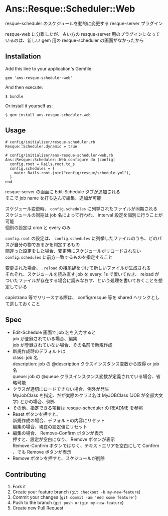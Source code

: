 # Ans::Resque::Scheduler::Web

resque-scheduler のスケジュールを動的に変更する resque-server プラグイン

resque-web に分離したが、古い方の resque-server 用のプラグインになっているのは、新しい gem 用の resque-scheduler の画面がなかったから

## Installation

Add this line to your application's Gemfile:

    gem 'ans-resque-scheduler-web'

And then execute:

    $ bundle

Or install it yourself as:

    $ gem install ans-resque-scheduler-web

## Usage

    # config/initializer/resque-scheduler.rb
    Resque::Scheduler.dynamic = true

    # config/initializer/ans-resque-scheduler-web.rb
    Ans::Resque::Scheduler::Web.configure do |config|
      config.root = Rails.root.to_s
      config.schedules = {
        main: Rails.root.join("config/resque/schedule.yml"),
      }
    end

resque-server の画面に Edit-Schedule タブが追加される  
そこで job name を打ち込んで編集、追加が可能

スケジュール変更時、 `config.schedules` に列挙されたファイルが同期される  
スケジュールの同期は job 名によって行われ、 interval 設定を個別に行うことが可能  
個別の設定は cron と every のみ

`config.root` の設定は、 `config.schedules` に列挙したファイルのうち、どのパスが自分の物であるかを判定するもの  
間違った設定をした場合、変更時にスケジュールがリロードされない  
`config.schedules` に前方一致するものを指定すること

変更された場合、 `.reload` の接尾辞をつけて新しいファイルが生成される  
それぞれ、スケジュールを読み直す job を every: 1s で置いておき、 reload がついたファイルが存在する場合に読みなおす、という処理を書いておくことを想定している

capistrano 等でリリースする際は、 config/resque 等を shared へリンクとして逃しておくこと

## Spec

* Edit-Schedule 画面で job 名を入力すると  
  job が登録されている場合、編集  
  job が登録されていない場合、その名前で新規作成
* 新規作成時のデフォルトは  
  class: job 名  
  description: job の @description クラスインスタンス変数から取得 or job 名  
  queue: job の @queue クラスインスタンス変数が定義されている場合、省略可能
* クラスが適切にロードできない場合、例外が発生  
  MyJobClass を指定、だが実際のクラス名は MyJOBClass (JOB が全部大文字) とかの場合、例外  
* その他、指定できる項目は resque-scheduler の README を参照
* Reset ボタンを押すと、  
  新規作成の場合、デフォルトの内容にリセット  
  編集の場合、現在の設定値にリセット
* 編集の場合、 Remove-Confirm ボタンが表示  
  押すと、設定が空白になり、 Remove ボタンが表示  
  Remove-Confirm ボタンではなく、テキストエリアを空白にして Confirm 、でも Remove ボタンが表示
* Remove ボタンを押すと、スケジュールが削除

## Contributing

1. Fork it
2. Create your feature branch (`git checkout -b my-new-feature`)
3. Commit your changes (`git commit -am 'Add some feature'`)
4. Push to the branch (`git push origin my-new-feature`)
5. Create new Pull Request
